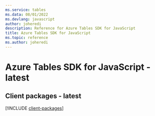 ```yaml
---
ms.service: tables
ms.data: 08/01/2022
ms.devlang: javascript
author: joheredi
description: Reference for Azure Tables SDK for JavaScript
title: Azure Tables SDK for JavaScript
ms.topic: reference
ms.author: joheredi
---
```

# Azure Tables SDK for JavaScript - latest

## Client packages - latest
[!INCLUDE [client-packages](tables-client-index.md)]